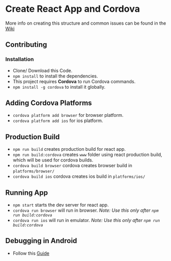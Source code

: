 # Create React App and Cordova

More info on creating this structure and common issues can be found in the [Wiki](https://github.com/sriramrudraraju/create-react-app-and-cordova/wiki/Creating-Structure-for-Create-react-app-and-Cordova)

## Contributing

### Installation
* Clone/ Download this Code.
* `npm install` to install the dependencies.
* This project requires **Cordova** to run Cordova commands.
* `npm install -g cordova` to install it globally.

## Adding Cordova Platforms
* `cordova platform add browser` for browser platform.
* `cordova platform add ios` for ios platform.

## Production Build
* `npm run build` creates production build for react app.
* `npm run build:cordova` creates `www` folder using react production build, which will be used for cordova builds.
* `cordova build browser` cordova creates browser build in `platforms/browser/`
* `cordova build ios` cordova creates ios build in `platforms/ios/`


## Running App
* `npm start` starts the dev server for react app.
* `cordova run browser` will run in browser. *Note: Use this only after `npm run build:cordova`*
* `cordova run ios` will run in emulator. *Note: Use this only after `npm run build:cordova`*

## Debugging in Android
* Follow this [Guide](http://geeklearning.io/apache-cordova-and-remote-debugging-on-android/)
